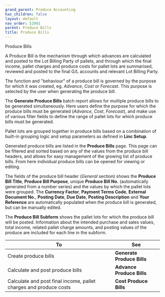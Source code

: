 ```yaml
---
grand_parent: Produce Accounting
has_children: false
layout: default
nav_order: 52001
parent: Produce Bills
title: Produce Bills
---
```


Produce Bills

A Produce Bill is the mechanism through which advances are calculated and posted to the Lot Billing Party of pallets, and through which the final income, pallet charges and produce costs for pallet lots are summarised, reviewed and posted to the final G/L accounts and relevant Lot Billing Party.




The function and "behaviour" of a produce bill is governed by the purpose for which it was created, eg. *Advance*, *Cost* or *Forecast*. This purpose is selected by the user when generating the produce bill.




The **Generate Produce Bills** batch report allows for multiple produce bills to be generated simultaneously. Here users define the purpose for which the produce bills must be generated (*Advance*, *Cost*, *Forecast*), and make use of various filter fields to define the range of pallet lots for which produce bills must be generated.




Pallet lots are grouped together in produce bills based on a combination of built-in grouping logic and setup parameters as defined in **Linc Setup**.




Generated produce bills are listed in the **Produce Bills** page. This page can be filtered and sorted based on any of the values from the produce bill headers, and allows for easy management of the growing list of produce bills. From here individual produce bills can be opened for viewing or editing.




The fields of the produce bill header (*General* section) shows the **Produce Bill Title**, **Produce Bill Purpose**, unique **Produce Bill No.** (automatically generated from a number series) and the values by which the pallet lots were grouped. The **Currency Factor**, **Payment Terms Code**, **External Document No.**, **Posting Date**, **Due Date**, **Posting Description** and **Your Reference** are automatically populated when the produce bill is generated, but can be manually edited.




The **Produce Bill Subform** shows the pallet lots for which the produce bill will be posted. Information about the intended purchase and sales values, total income, related pallet charge amounts, and posting values of the produce are included for each line in the subform.






| **To** | **See** |
| --- | --- |
| Create produce bills | **Generate Produce Bills** |
| Calculate and post produce bills | **Advance Produce Bills** |
| Calculate and post final income, pallet charges and produce costs | **Cost Produce Bills** |